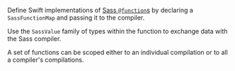 Define Swift implementations of
[Sass `@function`s](https://sass-lang.com/documentation/at-rules/function) by
declaring a `SassFunctionMap` and passing it to the compiler.

Use the `SassValue` family of types within the function to exchange data with
the Sass compiler.

A set of functions can be scoped either to an individual compilation or to all
a compiler's compilations.
